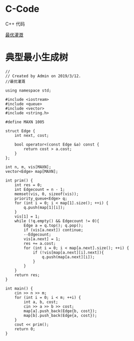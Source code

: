 # C-Code
C++ 代码

[最优灌溉](http://118.190.20.162/view.page?gpid=T18)

# 典型最小生成树

    //
    // Created by Admin on 2019/3/12.
    //最优灌溉

    using namespace std;

    #include <iostream>
    #include <queue>
    #include <vector>
    #include <string.h>

    #define MAXN 1005

    struct Edge {
        int next, cost;

        bool operator<(const Edge &a) const {
            return cost > a.cost;
        }
    };

    int n, m, vis[MAXN];
    vector<Edge> map[MAXN];

    int prim() {
        int res = 0;
        int Edgecount = n - 1;
        memset(vis, 0, sizeof(vis));
        priority_queue<Edge> q;
        for (int i = 0; i < map[1].size(); ++i) {
            q.push(map[1][i]);
        }
        vis[1] = 1;
        while (!q.empty() && Edgecount != 0){
            Edge a = q.top(); q.pop();
            if (vis[a.next]) continue;
            --Edgecount;
            vis[a.next] = 1;
            res += a.cost;
            for (int i = 0; i < map[a.next].size(); ++i) {
                if (!vis[map[a.next][i].next]){
                    q.push(map[a.next][i]);
                }
            }
        }
        return res;
    }

    int main() {
        cin >> n >> m;
        for (int i = 0; i < m; ++i) {
            int a, b, cost;
            cin >> a >> b >> cost;
            map[a].push_back(Edge{b, cost});
            map[b].push_back(Edge{a, cost});
        }
        cout << prim();
        return 0;
    }

